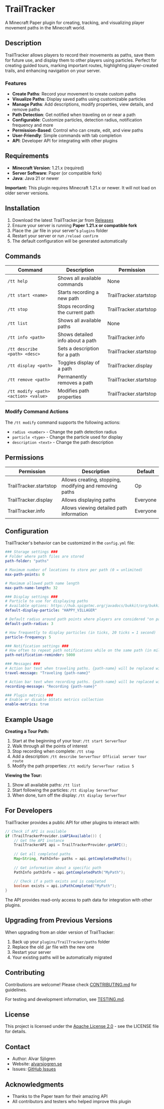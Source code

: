 # TrailTracker

A Minecraft Paper plugin for creating, tracking, and visualizing player movement paths in the Minecraft world.

## Description

TrailTracker allows players to record their movements as paths, save them for future use, and display them to other players using particles. Perfect for creating guided tours, marking important routes, highlighting player-created trails, and enhancing navigation on your server.

### Features

- **Create Paths**: Record your movement to create custom paths
- **Visualize Paths**: Display saved paths using customizable particles
- **Manage Paths**: Add descriptions, modify properties, view details, and remove paths
- **Path Detection**: Get notified when traveling on or near a path
- **Configurable**: Customize particles, detection radius, notification frequency and more
- **Permission-Based**: Control who can create, edit, and view paths
- **User-Friendly**: Simple commands with tab completion
- **API**: Developer API for integrating with other plugins

## Requirements

- **Minecraft Version**: 1.21.x (required)
- **Server Software**: Paper (or compatible fork)
- **Java**: Java 21 or newer

**Important:** This plugin requires Minecraft 1.21.x or newer. It will not load on older server versions.

## Installation

1. Download the latest TrailTracker.jar from [Releases](https://github.com/alvarsjogren/trailtracker/releases)
2. Ensure your server is running **Paper 1.21.x or compatible fork**
3. Place the .jar file in your server's `plugins` folder
4. Restart your server or run `/reload confirm`
5. The default configuration will be generated automatically

## Commands

| Command | Description | Permission |
|---------|-------------|------------|
| `/tt help` | Shows all available commands | None |
| `/tt start <name>` | Starts recording a new path | TrailTracker.startstop |
| `/tt stop` | Stops recording the current path | TrailTracker.startstop |
| `/tt list` | Shows all available paths | None |
| `/tt info <path>` | Shows detailed info about a path | TrailTracker.info |
| `/tt describe <path> <desc>` | Sets a description for a path | TrailTracker.startstop |
| `/tt display <path>` | Toggles display of a path | TrailTracker.display |
| `/tt remove <path>` | Permanently removes a path | TrailTracker.startstop |
| `/tt modify <path> <action> <value>` | Modifies path properties | TrailTracker.startstop |

### Modify Command Actions

The `/tt modify` command supports the following actions:

- `radius <number>` - Change the path detection radius
- `particle <type>` - Change the particle used for display
- `description <text>` - Change the path description

## Permissions

| Permission | Description | Default |
|------------|-------------|---------|
| TrailTracker.startstop | Allows creating, stopping, modifying and removing paths | Op |
| TrailTracker.display | Allows displaying paths | Everyone |
| TrailTracker.info | Allows viewing detailed path information | Everyone |

## Configuration

TrailTracker's behavior can be customized in the `config.yml` file:

```yaml
### Storage settings ###
# Folder where path files are stored
path-folder: "paths"

# Maximum number of locations to store per path (0 = unlimited)
max-path-points: 0

# Maximum allowed path name length
max-path-name-length: 32

### Display settings ###
# Particle to use for displaying paths
# Available options: https://hub.spigotmc.org/javadocs/bukkit/org/bukkit/Particle.html
default-display-particle: "HAPPY_VILLAGER"

# Default radius around path points where players are considered "on path"
default-path-radius: 3

# How frequently to display particles (in ticks, 20 ticks = 1 second)
particle-frequency: 5

### Notification settings ###
# How often to repeat path notifications while on the same path (in milliseconds)
path-notification-reminder: 5000

### Messages ###
# Action bar text when traveling paths. {path-name} will be replaced with the path name
travel-message: "Traveling {path-name}"

# Action bar text when recording paths. {path-name} will be replaced with the path name
recording-message: "Recording {path-name}"

### Plugin metrics ###
# Enable or disable bStats metrics collection
enable-metrics: true
```

## Example Usage

**Creating a Tour Path:**
1. Start at the beginning of your tour: `/tt start ServerTour`
2. Walk through all the points of interest
3. Stop recording when complete: `/tt stop`
4. Add a description: `/tt describe ServerTour Official server tour route`
5. Modify the path properties: `/tt modify ServerTour radius 5`

**Viewing the Tour:**
1. Show all available paths: `/tt list`
2. Start following the particles: `/tt display ServerTour`
3. When done, turn off the display: `/tt display ServerTour`

## For Developers

TrailTracker provides a public API for other plugins to interact with:

```java
// Check if API is available
if (TrailTrackerProvider.isAPIAvailable()) {
    // Get the API instance
    TrailTrackerAPI api = TrailTrackerProvider.getAPI();
    
    // Get all completed paths
    Map<String, PathInfo> paths = api.getCompletedPaths();
    
    // Get information about a specific path
    PathInfo pathInfo = api.getCompletedPath("MyPath");
    
    // Check if a path exists and is completed
    boolean exists = api.isPathCompleted("MyPath");
}
```

The API provides read-only access to path data for integration with other plugins.

## Upgrading from Previous Versions

When upgrading from an older version of TrailTracker:

1. Back up your `plugins/TrailTracker/paths` folder
2. Replace the old .jar file with the new one
3. Restart your server
4. Your existing paths will be automatically migrated

## Contributing

Contributions are welcome! Please check [CONTRIBUTING.md](CONTRIBUTING.md) for guidelines.

For testing and development information, see [TESTING.md](TESTING.md).

## License

This project is licensed under the [Apache License 2.0](LICENSE) - see the LICENSE file for details.

## Contact

- Author: Alvar Sjögren
- Website: [alvarsjogren.se](https://alvarsjogren.se)
- Issues: [GitHub Issues](https://github.com/alvarsjogren/trailtracker/issues)

## Acknowledgments

- Thanks to the Paper team for their amazing API
- All contributors and testers who helped improve this plugin
